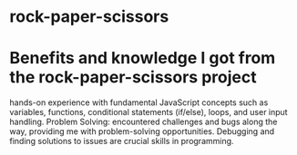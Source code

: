 # rock-paper-scissors
# Benefits and knowledge I got from the rock-paper-scissors project
 hands-on experience with fundamental JavaScript concepts such as variables, functions, conditional statements (if/else), loops, and user input handling.
 Problem Solving: encountered challenges and bugs along the way, providing me with problem-solving opportunities. Debugging and finding solutions to issues are crucial skills in programming.